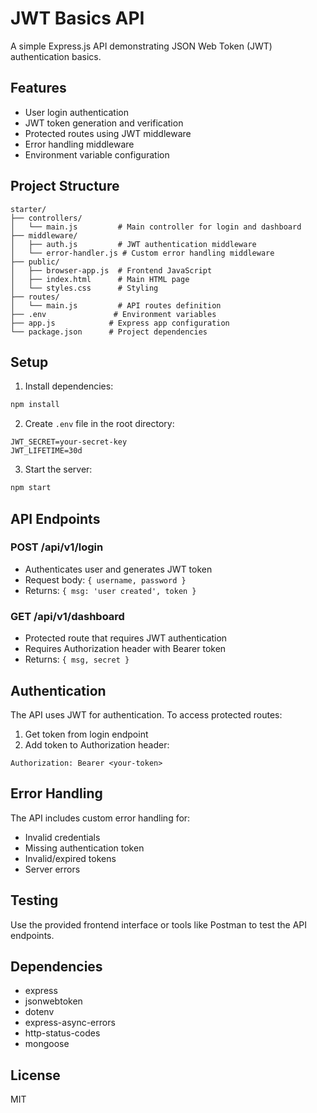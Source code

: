 # JWT Basics API

A simple Express.js API demonstrating JSON Web Token (JWT) authentication basics.

## Features

- User login authentication
- JWT token generation and verification
- Protected routes using JWT middleware
- Error handling middleware
- Environment variable configuration

## Project Structure

```
starter/
├── controllers/
│   └── main.js         # Main controller for login and dashboard
├── middleware/
│   ├── auth.js         # JWT authentication middleware
│   └── error-handler.js # Custom error handling middleware
├── public/
│   ├── browser-app.js  # Frontend JavaScript
│   ├── index.html      # Main HTML page
│   └── styles.css      # Styling
├── routes/
│   └── main.js         # API routes definition
├── .env               # Environment variables
├── app.js            # Express app configuration
└── package.json      # Project dependencies
```

## Setup

1. Install dependencies:
```bash
npm install
```

2. Create `.env` file in the root directory:
```
JWT_SECRET=your-secret-key
JWT_LIFETIME=30d
```

3. Start the server:
```bash
npm start
```

## API Endpoints

### POST /api/v1/login
- Authenticates user and generates JWT token
- Request body: `{ username, password }`
- Returns: `{ msg: 'user created', token }`

### GET /api/v1/dashboard
- Protected route that requires JWT authentication
- Requires Authorization header with Bearer token
- Returns: `{ msg, secret }`

## Authentication

The API uses JWT for authentication. To access protected routes:
1. Get token from login endpoint
2. Add token to Authorization header:
```
Authorization: Bearer <your-token>
```

## Error Handling

The API includes custom error handling for:
- Invalid credentials
- Missing authentication token
- Invalid/expired tokens
- Server errors

## Testing

Use the provided frontend interface or tools like Postman to test the API endpoints.

## Dependencies

- express
- jsonwebtoken
- dotenv
- express-async-errors
- http-status-codes
- mongoose

## License

MIT
